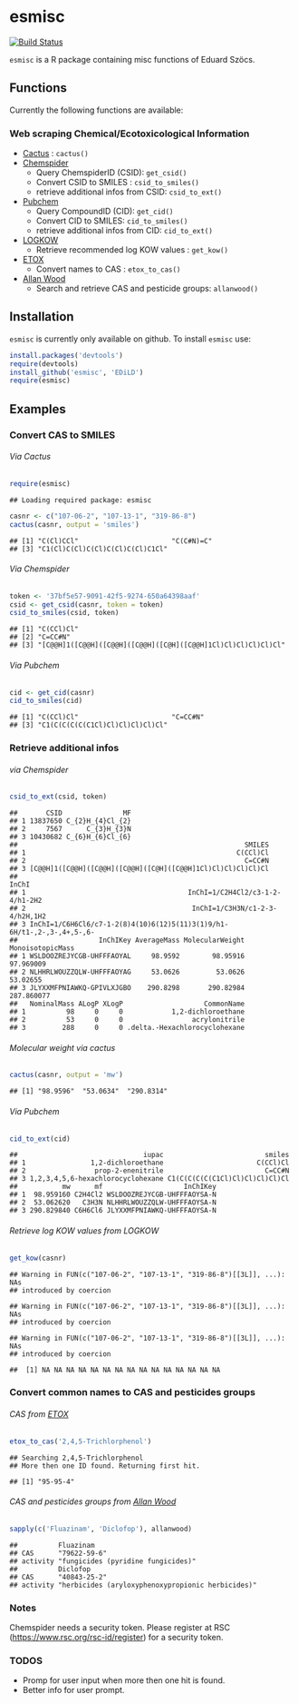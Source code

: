 # esmisc
[![Build Status](https://travis-ci.org/EDiLD/esmisc.png)](https://travis-ci.org/EDiLD/esmisc)

`esmisc` is a R package containing misc functions of Eduard Szöcs.

## Functions
Currently the following functions are available:

### Web scraping Chemical/Ecotoxicological Information
  + [Cactus](http://cactus.nci.nih.gov/chemical/structure_documentation) : `cactus()`
  + [Chemspider](http://www.chemspider.com/)
    + Query ChemspiderID (CSID): `get_csid()`
    + Convert CSID to SMILES : `csid_to_smiles()`
    + retrieve additional infos from CSID: `csid_to_ext()`
  + [Pubchem](https://pubchem.ncbi.nlm.nih.gov/)
    + Query CompoundID (CID): `get_cid()`
    + Convert CID to SMILES: `cid_to_smiles()`
    + retrieve additional infos from CID: `cid_to_ext()`
  + [LOGKOW](http://logkow.cisti.nrc.ca/logkow/index.jsp)
    + Retrieve recommended log KOW values : `get_kow()`
  + [ETOX](http://webetox.uba.de/webETOX/index.do)
    + Convert names to CAS : `etox_to_cas()`
  + [Allan Wood](http://www.alanwood.net/pesticides/index.html)
    + Search and retrieve CAS and pesticide groups: `allanwood()`


## Installation
`esmisc` is currently only available on github. To install `esmisc` use:

```r
install.packages('devtools')
require(devtools)
install_github('esmisc', 'EDiLD')
require(esmisc)
```


## Examples


### Convert CAS to SMILES
###### Via Cactus

```r
require(esmisc)
```

```
## Loading required package: esmisc
```

```r
casnr <- c("107-06-2", "107-13-1", "319-86-8")
cactus(casnr, output = 'smiles')
```

```
## [1] "C(Cl)CCl"                       "C(C#N)=C"                      
## [3] "C1(Cl)C(Cl)C(Cl)C(Cl)C(Cl)C1Cl"
```

###### Via Chemspider

```r
token <- '37bf5e57-9091-42f5-9274-650a64398aaf'
csid <- get_csid(casnr, token = token)
csid_to_smiles(csid, token)
```

```
## [1] "C(CCl)Cl"                                                   
## [2] "C=CC#N"                                                     
## [3] "[C@@H]1([C@@H]([C@@H]([C@@H]([C@H]([C@@H]1Cl)Cl)Cl)Cl)Cl)Cl"
```

###### Via Pubchem

```r
cid <- get_cid(casnr)
cid_to_smiles(cid)
```

```
## [1] "C(CCl)Cl"                       "C=CC#N"                        
## [3] "C1(C(C(C(C(C1Cl)Cl)Cl)Cl)Cl)Cl"
```



### Retrieve additional infos
###### via Chemspider

```r
csid_to_ext(csid, token)
```

```
##       CSID               MF
## 1 13837650 C_{2}H_{4}Cl_{2}
## 2     7567      C_{3}H_{3}N
## 3 10430682 C_{6}H_{6}Cl_{6}
##                                                        SMILES
## 1                                                    C(CCl)Cl
## 2                                                      C=CC#N
## 3 [C@@H]1([C@@H]([C@@H]([C@@H]([C@H]([C@@H]1Cl)Cl)Cl)Cl)Cl)Cl
##                                                                    InChI
## 1                                        InChI=1/C2H4Cl2/c3-1-2-4/h1-2H2
## 2                                         InChI=1/C3H3N/c1-2-3-4/h2H,1H2
## 3 InChI=1/C6H6Cl6/c7-1-2(8)4(10)6(12)5(11)3(1)9/h1-6H/t1-,2-,3-,4+,5-,6-
##                    InChIKey AverageMass MolecularWeight MonoisotopicMass
## 1 WSLDOOZREJYCGB-UHFFFAOYAL     98.9592        98.95916        97.969009
## 2 NLHHRLWOUZZQLW-UHFFFAOYAG     53.0626         53.0626         53.02655
## 3 JLYXXMFPNIAWKQ-GPIVLXJGBO    290.8298       290.82984       287.860077
##   NominalMass ALogP XLogP                    CommonName
## 1          98     0     0            1,2-dichloroethane
## 2          53     0     0                 acrylonitrile
## 3         288     0     0 .delta.-Hexachlorocyclohexane
```

###### Molecular weight via cactus

```r
cactus(casnr, output = 'mw')
```

```
## [1] "98.9596"  "53.0634"  "290.8314"
```

###### Via Pubchem

```r
cid_to_ext(cid)
```

```
##                               iupac                         smiles
## 1                1,2-dichloroethane                       C(CCl)Cl
## 2                 prop-2-enenitrile                         C=CC#N
## 3 1,2,3,4,5,6-hexachlorocyclohexane C1(C(C(C(C(C1Cl)Cl)Cl)Cl)Cl)Cl
##           mw      mf                    InChIKey
## 1  98.959160 C2H4Cl2 WSLDOOZREJYCGB-UHFFFAOYSA-N
## 2  53.062620   C3H3N NLHHRLWOUZZQLW-UHFFFAOYSA-N
## 3 290.829840 C6H6Cl6 JLYXXMFPNIAWKQ-UHFFFAOYSA-N
```

###### Retrieve log KOW values from LOGKOW

```r
get_kow(casnr)
```

```
## Warning in FUN(c("107-06-2", "107-13-1", "319-86-8")[[3L]], ...): NAs
## introduced by coercion
```

```
## Warning in FUN(c("107-06-2", "107-13-1", "319-86-8")[[3L]], ...): NAs
## introduced by coercion
```

```
## Warning in FUN(c("107-06-2", "107-13-1", "319-86-8")[[3L]], ...): NAs
## introduced by coercion
```

```
##  [1] NA NA NA NA NA NA NA NA NA NA NA NA NA NA NA
```


### Convert common names to CAS and pesticides groups
###### CAS from [ETOX](http://webetox.uba.de/webETOX/index.do)

```r
etox_to_cas('2,4,5-Trichlorphenol')
```

```
## Searching 2,4,5-Trichlorphenol
## More then one ID found. Returning first hit.
```

```
## [1] "95-95-4"
```

###### CAS and pesticides groups from [Allan Wood](http://www.alanwood.net/pesticides/index.html)

```r
sapply(c('Fluazinam', 'Diclofop'), allanwood)
```

```
##          Fluazinam                         
## CAS      "79622-59-6"                      
## activity "fungicides (pyridine fungicides)"
##          Diclofop                                         
## CAS      "40843-25-2"                                     
## activity "herbicides (aryloxyphenoxypropionic herbicides)"
```



### Notes
Chemspider needs a security token. Please register at RSC (https://www.rsc.org/rsc-id/register) for a security token.


### TODOS
+ Promp for user input when more then one hit is found. 
+ Better info for user prompt.
